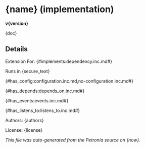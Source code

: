 # {name} (implementation)
**v{version}**

{doc}

## Details

Extension For:
{#implements:dependency.inc.md#}

Runs in {secure_text}

{#has_config:configuration.inc.md,no-configuration.inc.md#}

{#has_depends:depends_on.inc.md#}

{#has_events:events.inc.md#}

{#has_listens_to:listens_to.inc.md#}

Authors: {authors}

License: {license}

*This file was auto-generated from the Petronia source on {now}.*

